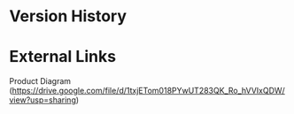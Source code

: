 # Version History

# External Links
Product Diagram (https://drive.google.com/file/d/1txjETom018PYwUT283QK_Ro_hVVIxQDW/view?usp=sharing)
